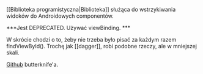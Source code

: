 [[Biblioteka programistyczna|Biblioteka]] służąca do wstrzykiwania widoków do Androidowych componentów.

***Jest DEPRECATED. Używać viewBinding. ***

W skrócie chodzi o to, żeby nie trzeba było pisać za każdym razem findViewById().
Trochę jak [[dagger]], robi podobne rzeczy, ale w mniejszej skali.

[Github](https://github.com/JakeWharton/butterknife) butterknife'a.

